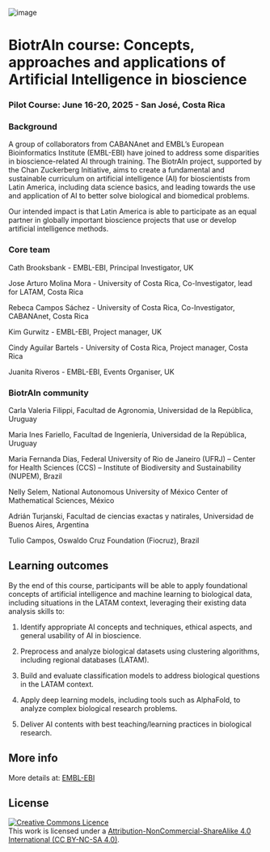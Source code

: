![image](https://github.com/user-attachments/assets/c8f408d4-3f11-4c67-a3b6-7c4442f410e3)

# BiotrAIn course: Concepts, approaches and applications of Artificial Intelligence in bioscience

### Pilot Course: June 16-20, 2025 - San José, Costa Rica

### Background
A group of collaborators from CABANAnet and EMBL’s European Bioinformatics Institute (EMBL-EBI) have joined to address some disparities in bioscience-related AI through training. The BiotrAIn project, supported by the Chan Zuckerberg Initiative, aims to create a fundamental and sustainable curriculum on artificial intelligence (AI) for bioscientists from Latin America, including data science basics, and leading towards the use and application of AI to better solve biological and biomedical problems.

Our intended impact is that Latin America is able to participate as an equal partner in globally important bioscience projects that use or develop artificial intelligence methods.

### Core team

Cath Brooksbank - EMBL-EBI, Principal Investigator, UK

Jose Arturo Molina Mora - University of Costa Rica, Co-Investigator, lead for LATAM, Costa Rica

Rebeca Campos Sáchez - University of Costa Rica, Co-Investigator, CABANAnet, Costa Rica

Kim Gurwitz - EMBL-EBI, Project manager, UK

Cindy Aguilar Bartels - University of Costa Rica, Project manager, Costa Rica

Juanita Riveros - EMBL-EBI, Events Organiser, UK

### BiotrAIn community
Carla Valeria Filippi, Facultad de Agronomia, Universidad de la República, Uruguay

Maria Ines Fariello, Facultad de Ingeniería, Universidad de la República, Uruguay

Maria Fernanda Dias, Federal University of Rio de Janeiro (UFRJ) – Center for Health Sciences (CCS) – Institute of Biodiversity and Sustainability (NUPEM), Brazil

Nelly Selem, National Autonomous University of México Center of Mathematical Sciences, México

Adrián Turjanski, Facultad de ciencias exactas y natirales, Universidad de Buenos Aires, Argentina

Tulio Campos, Oswaldo Cruz Foundation (Fiocruz), Brazil



## Learning outcomes
By the end of this course, participants will be able to apply foundational concepts of artificial intelligence and machine learning to biological data, including situations in the LATAM context, leveraging their existing data analysis skills to:

1. Identify appropriate AI concepts and techniques, ethical aspects, and general usability of AI in bioscience. 

2. Preprocess and analyze biological datasets using clustering algorithms, including regional databases (LATAM).
    
3. Build and evaluate classification models to address biological questions in the LATAM context.
    
4. Apply deep learning models, including tools such as AlphaFold, to analyze complex biological research problems.
    
5. Deliver AI contents with best teaching/learning practices in biological research.

## More info

More details at:  [EMBL-EBI](https://www.ebi.ac.uk/training/our-partnerships/biotrain)

## License
<a rel="license" href="http://creativecommons.org/licenses/by/4.0/"><img alt="Creative Commons Licence" style="border-width:0" src="https://i.creativecommons.org/l/by-nc-sa/4.0/88x31.png" /></a><br />This work is licensed under a <a rel="license" href="https://creativecommons.org/licenses/by-nc-sa/4.0/">Attribution-NonCommercial-ShareAlike 4.0 International (CC BY-NC-SA 4.0)</a>.
